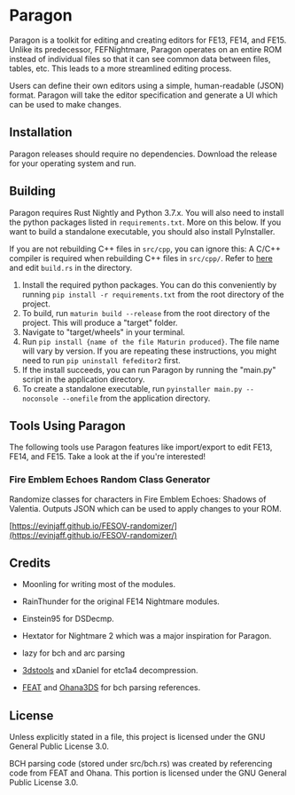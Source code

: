 # Paragon
Paragon is a toolkit for editing and creating editors for FE13, FE14, and FE15. Unlike its predecessor, FEFNightmare, Paragon operates on an entire ROM instead of individual files so that it can see common data between files, tables, etc. This leads to a more streamlined editing process.

Users can define their own editors using a simple, human-readable (JSON) format. Paragon will take the editor specification and generate a UI which can be used to make changes.

## Installation
Paragon releases should require no dependencies. Download the release for your operating system and run.

## Building
Paragon requires Rust Nightly and Python 3.7.x. You will also need to install the python packages listed in `requirements.txt`. More on this below. If you want to build a standalone executable, you should also install PyInstaller.

If you are not rebuilding C++ files in `src/cpp`, you can ignore this: A C/C++ compiler is required when rebuilding C++ files in `src/cpp/`. Refer to [here](https://github.com/alexcrichton/cc-rs/#compile-time-requirements) and edit `build.rs` in the directory.

1. Install the required python packages. You can do this conveniently by running `pip install -r requirements.txt` from the root directory of the project.
2. To build, run `maturin build --release` from the root directory of the project. This will produce a "target" folder.
3. Navigate to "target/wheels" in your terminal.
4. Run `pip install {name of the file Maturin produced}`. The file name will vary by version. If you are repeating these instructions, you might need to run `pip uninstall fefeditor2` first.
5. If the install succeeds, you can run Paragon by running the "main.py" script in the application directory.
6. To create a standalone executable, run `pyinstaller main.py --noconsole --onefile` from the application directory.

## Tools Using Paragon
The following tools use Paragon features like import/export to edit FE13, FE14, and FE15. Take a look at the if you're interested!

### Fire Emblem Echoes Random Class Generator
Randomize classes for characters in Fire Emblem Echoes: Shadows of Valentia. Outputs JSON which can be used to apply changes to your ROM.

[https://evinjaff.github.io/FESOV-randomizer/](https://evinjaff.github.io/FESOV-randomizer/)

## Credits
* Moonling for writing most of the modules.
* RainThunder for the original FE14 Nightmare modules.
* Einstein95 for DSDecmp.
* Hextator for Nightmare 2 which was a major inspiration for Paragon.
* lazy for bch and arc parsing

* [3dstools](https://github.com/ObsidianX/3dstools) and xDaniel for etc1a4 decompression.
* [FEAT](https://github.com/SciresM/FEAT) and [Ohana3DS](https://github.com/gdkchan/Ohana3DS-Rebirth) for bch parsing references.

## License
Unless explicitly stated in a file, this project is licensed under the GNU General Public License 3.0.

BCH parsing code (stored under src/bch.rs) was created by referencing code from FEAT and Ohana. This portion is licensed under the GNU General Public License 3.0.
